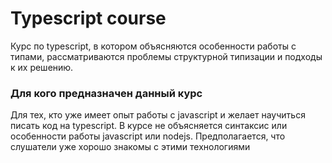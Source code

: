 # Typescript course

Курс по typescript, в котором объясняются особенности работы с типами, рассматриваются проблемы структурной типизации и подходы к их решению. 

### Для кого предназначен данный курс
Для тех, кто уже имеет опыт работы с javascript и желает научиться писать код на typescript. В курсе не объясняется синтаксис или особенности работы javascript или nodejs. Предполагается, что слушатели уже хорошо знакомы с этими технологиями
